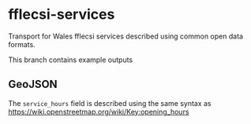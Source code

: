 # fflecsi-services
Transport for Wales fflecsi services described using common open data formats.

This branch contains example outputs

## GeoJSON
The `service_hours` field is described using the same syntax as https://wiki.openstreetmap.org/wiki/Key:opening_hours
 
